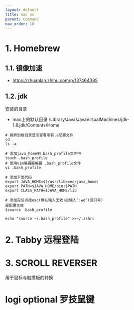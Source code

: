 ```yaml
---
layout: default
title: mac os
parent: Command
nav_order: 10
---
```


# 1. Homebrew

## 1.1. 镜像加速

- https://zhuanlan.zhihu.com/p/137464385

## 1.2. jdk

安装的目录

- mac上的默认目录 /Library/Java/JavaVirtualMachines/jdk-1.8.jdk/Contents/Home

```shell
# 跳转到根目录显示查看所有.a配置文件
cd
ls -a

# 添加java_home到.bash_profile文件中
touch .bash_profile
# 使用vim编辑器编辑 .bash_profile文件
vi .bash_profile

# 添加下面代码
export JAVA_HOME=$(/usr/libexec/java_home)
export PATH=$JAVA_HOME/bin:$PATH
export CLASS_PATH=$JAVA_HOME/lib

# 添加完后点按esc(确认输入无效)后输入“:wq”(没引号)
是配置生效
$source .bash_profile

echo "source ~/.bash_profile" >>~/.zshrc

```

# 2. Tabby 远程登陆

# 3. SCROLL REVERSER

用于鼠标与触摸板的转换

# logi optional 罗技鼠键